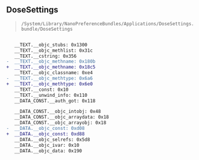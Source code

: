 ## DoseSettings

> `/System/Library/NanoPreferenceBundles/Applications/DoseSettings.bundle/DoseSettings`

```diff

   __TEXT.__objc_stubs: 0x1300
   __TEXT.__objc_methlist: 0x31c
   __TEXT.__cstring: 0x356
-  __TEXT.__objc_methname: 0x180b
+  __TEXT.__objc_methname: 0x18c5
   __TEXT.__objc_classname: 0xe4
-  __TEXT.__objc_methtype: 0x6a6
+  __TEXT.__objc_methtype: 0x6e0
   __TEXT.__const: 0x10
   __TEXT.__unwind_info: 0x110
   __DATA_CONST.__auth_got: 0x118

   __DATA_CONST.__objc_intobj: 0x48
   __DATA_CONST.__objc_arraydata: 0x18
   __DATA_CONST.__objc_arrayobj: 0x18
-  __DATA.__objc_const: 0xd08
+  __DATA.__objc_const: 0xd88
   __DATA.__objc_selrefs: 0x5d8
   __DATA.__objc_ivar: 0x10
   __DATA.__objc_data: 0x190

```
